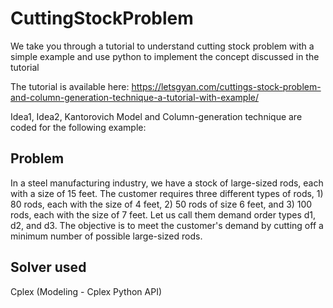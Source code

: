 # CuttingStockProblem
We take you through a tutorial to understand cutting stock problem with a simple example and use python to implement the concept discussed in the tutorial 

The tutorial is available here: https://letsgyan.com/cuttings-stock-problem-and-column-generation-technique-a-tutorial-with-example/

Idea1, Idea2, Kantorovich Model and Column-generation technique are coded for the following example:

## Problem
In a steel manufacturing industry, we have a stock of large-sized rods, each with a size of 15 feet. The customer requires three different types of rods, 1) 80 rods, each with the size of 4 feet, 2) 50 rods of size 6 feet, and 3) 100 rods, each with the size of 7 feet. Let us call them demand order types d1, d2, and d3. The objective is to meet the customer's demand by cutting off a minimum number of possible large-sized rods. 

## Solver used 
Cplex (Modeling - Cplex Python API)
